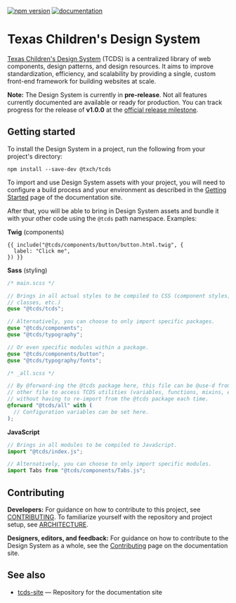 [![npm version](https://badge.fury.io/js/@txch%2Ftcds.svg)](https://www.npmjs.com/package/@txch/tcds)
[![documentation](https://img.shields.io/badge/Documentation-Here-informational)](https://tcds.herokuapp.com/)

# Texas Children's Design System

[Texas Children's Design System](https://tcds.herokuapp.com/) (TCDS) is a centralized library of web components, design patterns, and design resources. It aims to improve standardization, efficiency, and scalability by providing a single, custom front-end framework for building websites at scale.

**Note:** The Design System is currently in **pre-release**. Not all features currently documented are available or ready for production. You can track progress for the release of **v1.0.0** at the [official release milestone](https://github.com/jacecotton/tcds/milestone/1).

## Getting started

To install the Design System in a project, run the following from your project's directory:

```
npm install --save-dev @txch/tcds
```

To import and use Design System assets with your project, you will need to configure a build process and your environment as described in the [Getting Started](https://tcds.herokuapp.com/getting-started) page of the documentation site.

After that, you will be able to bring in Design System assets and bundle it with your other code using the `@tcds` path namespace. Examples:

**Twig** (components)

```twig
{{ include("@tcds/components/button/button.html.twig", {
  label: "Click me",
}) }}
```

**Sass** (styling)

```scss
/* main.scss */

// Brings in all actual styles to be compiled to CSS (component styles, utility
// classes, etc.)
@use "@tcds/tcds";

// Alternatively, you can choose to only import specific packages.
@use "@tcds/components";
@use "@tcds/typography";

// Or even specific modules within a package.
@use "@tcds/components/button";
@use "@tcds/typography/fonts";
```

```scss
/* _all.scss */

// By @forward-ing the @tcds package here, this file can be @use-d from any
// other file to access TCDS utilities (variables, functions, mixins, etc.),
// without having to re-import from the @tcds package each time.
@forward "@tcds/all" with (
  // Configuration variables can be set here.
);
```

**JavaScript**

```javascript
// Brings in all modules to be compiled to JavaScript.
import "@tcds/index.js";

// Alternatively, you can choose to only import specific modules.
import Tabs from "@tcds/components/Tabs.js";
```

## Contributing

**Developers:** For guidance on how to contribute to this project, see [CONTRIBUTING](CONTRIBUTING.md). To familiarize yourself with the repository and project setup, see [ARCHITECTURE](ARCHITECTURE.md).

**Designers, editors, and feedback:** For guidance on how to contribute to the Design System as a whole, see the [Contributing](https://tcds.herokuapp.com/contributing) page on the documentation site.

## See also

* [tcds-site](https://github.com/jacecotton/tcds-site) — Repository for the documentation site
